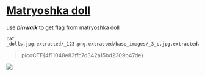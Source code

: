 # [Matryoshka doll](https://play.picoctf.org/practice/challenge/129?category=4&page=1&search=)

use ***binwalk*** to get flag from matryoshka doll



```
cat  _dolls.jpg.extracted/_123.png.extracted/base_images/_3_c.jpg.extracted/base_images/_4_c.jpg.extracted/flag.txt
```
>picoCTF{4f11048e83ffc7d342a15bd2309b47de} 

![](https://github.com/ace-lii/ctf_writeups/blob/main/img/dolls.jpg?raw=true)